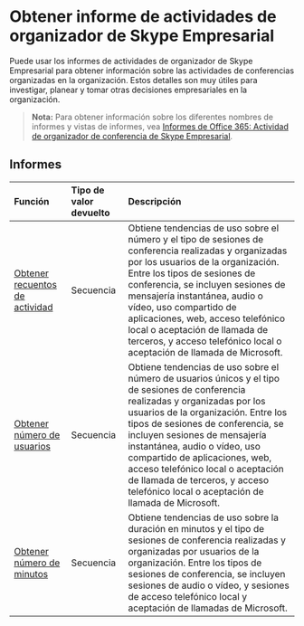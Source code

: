 # <a name="skype-for-business-organizer-activity-reports"></a>Obtener informe de actividades de organizador de Skype Empresarial

Puede usar los informes de actividades de organizador de Skype Empresarial para obtener información sobre las actividades de conferencias organizadas en la organización. Estos detalles son muy útiles para investigar, planear y tomar otras decisiones empresariales en la organización.

> **Nota:** Para obtener información sobre los diferentes nombres de informes y vistas de informes, vea [Informes de Office 365: Actividad de organizador de conferencia de Skype Empresarial](https://support.office.com/client/Skype-for-Business-Online-conference-organized-activity-03a255d4-0e1d-4b24-b73d-7a62fae36254).

## <a name="reports"></a>Informes

| Función                                 | Tipo de valor devuelto | Descripción                              |
| :--------------------------------------- | :---------- | :--------------------------------------- |
| [Obtener recuentos de actividad](../api/reportroot_getskypeforbusinessorganizeractivitycounts.md) | Secuencia      | Obtiene tendencias de uso sobre el número y el tipo de sesiones de conferencia realizadas y organizadas por los usuarios de la organización. Entre los tipos de sesiones de conferencia, se incluyen sesiones de mensajería instantánea, audio o vídeo, uso compartido de aplicaciones, web, acceso telefónico local o aceptación de llamada de terceros, y acceso telefónico local o aceptación de llamada de Microsoft. |
| [Obtener número de usuarios](../api/reportroot_getskypeforbusinessorganizeractivityusercounts.md) | Secuencia      | Obtiene tendencias de uso sobre el número de usuarios únicos y el tipo de sesiones de conferencia realizadas y organizadas por los usuarios de la organización. Entre los tipos de sesiones de conferencia, se incluyen sesiones de mensajería instantánea, audio o vídeo, uso compartido de aplicaciones, web, acceso telefónico local o aceptación de llamada de terceros, y acceso telefónico local o aceptación de llamada de Microsoft. |
| [Obtener número de minutos](../api/reportroot_getskypeforbusinessorganizeractivityminutecounts.md) | Secuencia      | Obtiene tendencias de uso sobre la duración en minutos y el tipo de sesiones de conferencia realizadas y organizadas por usuarios de la organización. Entre los tipos de sesiones de conferencia, se incluyen sesiones de audio o vídeo, y sesiones de acceso telefónico local y aceptación de llamadas de Microsoft. |
